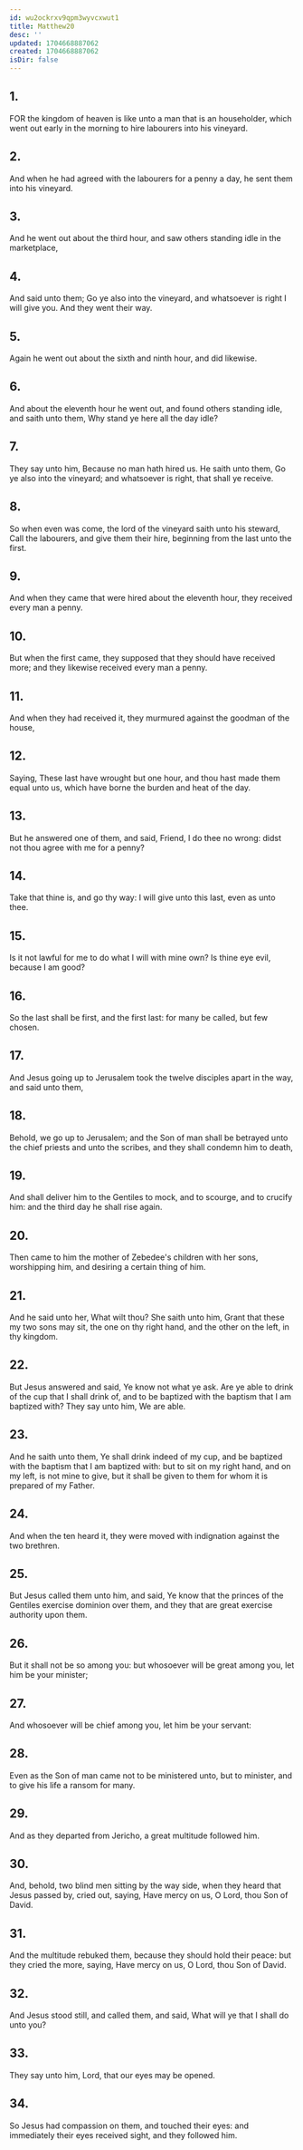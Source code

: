 ```yaml
---
id: wu2ockrxv9qpm3wyvcxwut1
title: Matthew20
desc: ''
updated: 1704668887062
created: 1704668887062
isDir: false
---
```

## 1.
FOR the kingdom of heaven is like unto a man that is an householder, which went out early in the morning to hire labourers into his vineyard.
## 2.
And when he had agreed with the labourers for a penny a day, he sent them into his vineyard.
## 3.
And he went out about the third hour, and saw others standing idle in the marketplace,
## 4.
And said unto them; Go ye also into the vineyard, and whatsoever is right I will give you. And they went their way.
## 5.
Again he went out about the sixth and ninth hour, and did likewise.
## 6.
And about the eleventh hour he went out, and found others standing idle, and saith unto them, Why stand ye here all the day idle?
## 7.
They say unto him, Because no man hath hired us. He saith unto them, Go ye also into the vineyard; and whatsoever is right, that shall ye receive.
## 8.
So when even was come, the lord of the vineyard saith unto his steward, Call the labourers, and give them their hire, beginning from the last unto the first.
## 9.
And when they came that were hired about the eleventh hour, they received every man a penny.
## 10.
But when the first came, they supposed that they should have received more; and they likewise received every man a penny.
## 11.
And when they had received it, they murmured against the goodman of the house,
## 12.
Saying, These last have wrought but one hour, and thou hast made them equal unto us, which have borne the burden and heat of the day.
## 13.
But he answered one of them, and said, Friend, I do thee no wrong: didst not thou agree with me for a penny?
## 14.
Take that thine is, and go thy way: I will give unto this last, even as unto thee.
## 15.
Is it not lawful for me to do what I will with mine own? Is thine eye evil, because I am good?
## 16.
So the last shall be first, and the first last: for many be called, but few chosen.
## 17.
And Jesus going up to Jerusalem took the twelve disciples apart in the way, and said unto them,
## 18.
Behold, we go up to Jerusalem; and the Son of man shall be betrayed unto the chief priests and unto the scribes, and they shall condemn him to death,
## 19.
And shall deliver him to the Gentiles to mock, and to scourge, and to crucify him: and the third day he shall rise again.
## 20.
Then came to him the mother of Zebedee's children with her sons, worshipping him, and desiring a certain thing of him.
## 21.
And he said unto her, What wilt thou? She saith unto him, Grant that these my two sons may sit, the one on thy right hand, and the other on the left, in thy kingdom.
## 22.
But Jesus answered and said, Ye know not what ye ask. Are ye able to drink of the cup that I shall drink of, and to be baptized with the baptism that I am baptized with? They say unto him, We are able.
## 23.
And he saith unto them, Ye shall drink indeed of my cup, and be baptized with the baptism that I am baptized with: but to sit on my right hand, and on my left, is not mine to give, but it shall be given to them for whom it is prepared of my Father.
## 24.
And when the ten heard it, they were moved with indignation against the two brethren.
## 25.
But Jesus called them unto him, and said, Ye know that the princes of the Gentiles exercise dominion over them, and they that are great exercise authority upon them.
## 26.
But it shall not be so among you: but whosoever will be great among you, let him be your minister;
## 27.
And whosoever will be chief among you, let him be your servant:
## 28.
Even as the Son of man came not to be ministered unto, but to minister, and to give his life a ransom for many.
## 29.
And as they departed from Jericho, a great multitude followed him.
## 30.
And, behold, two blind men sitting by the way side, when they heard that Jesus passed by, cried out, saying, Have mercy on us, O Lord, thou Son of David.
## 31.
And the multitude rebuked them, because they should hold their peace: but they cried the more, saying, Have mercy on us, O Lord, thou Son of David.
## 32.
And Jesus stood still, and called them, and said, What will ye that I shall do unto you?
## 33.
They say unto him, Lord, that our eyes may be opened.
## 34.
So Jesus had compassion on them, and touched their eyes: and immediately their eyes received sight, and they followed him.
